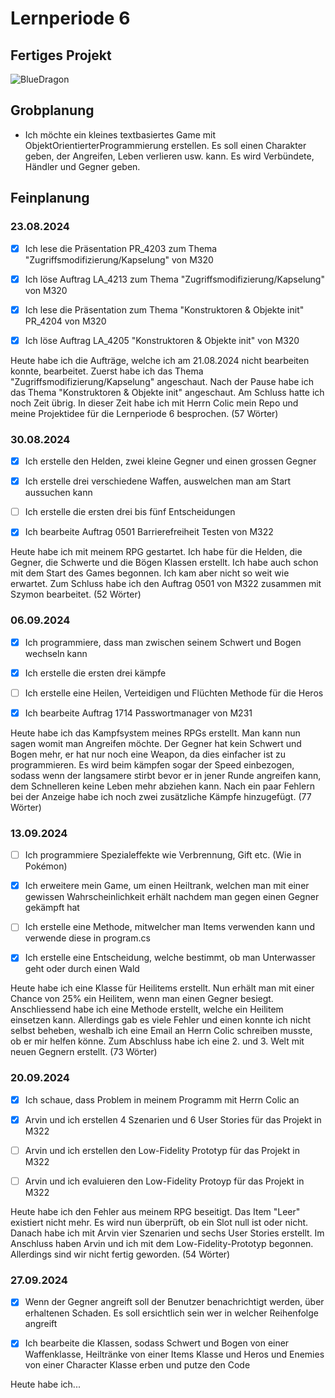 # Lernperiode 6

## Fertiges Projekt

![BlueDragon](https://github.com/user-attachments/assets/0c12a3bc-0512-4f07-a347-a88948345df4)

## Grobplanung

- Ich möchte ein kleines textbasiertes Game mit ObjektOrientierterProgrammierung erstellen. Es soll einen Charakter geben, der Angreifen, Leben verlieren usw. kann. Es wird Verbündete, Händler und Gegner geben.

## Feinplanung

### 23.08.2024

- [x] Ich lese die Präsentation PR_4203 zum Thema "Zugriffsmodifizierung/Kapselung" von M320

- [x] Ich löse Auftrag LA_4213 zum Thema "Zugriffsmodifizierung/Kapselung" von M320

- [x] Ich lese die Präsentation zum Thema "Konstruktoren & Objekte init" PR_4204 von M320

- [x] Ich löse Auftrag LA_4205 "Konstruktoren & Objekte init" von M320

Heute habe ich die Aufträge, welche ich am 21.08.2024 nicht bearbeiten konnte, bearbeitet. Zuerst habe ich das Thema "Zugriffsmodifizierung/Kapselung" angeschaut. Nach der Pause habe ich das Thema "Konstruktoren & Objekte init" angeschaut. Am Schluss hatte ich noch Zeit übrig. In dieser Zeit habe ich mit Herrn Colic mein Repo und meine Projektidee für die Lernperiode 6 besprochen. (57 Wörter)

### 30.08.2024

- [x] Ich erstelle den Helden, zwei kleine Gegner und einen grossen Gegner

- [x] Ich erstelle drei verschiedene Waffen, auswelchen man am Start aussuchen kann

- [ ] Ich erstelle die ersten drei bis fünf Entscheidungen

- [x] Ich bearbeite Auftrag 0501 Barrierefreiheit Testen von M322

Heute habe ich mit meinem RPG gestartet. Ich habe für die Helden, die Gegner, die Schwerte und die Bögen Klassen erstellt. Ich habe auch schon mit dem Start des Games begonnen. Ich kam aber nicht so weit wie erwartet. Zum Schluss habe ich den Auftrag 0501 von M322 zusammen mit Szymon bearbeitet. (52 Wörter)

### 06.09.2024

- [x] Ich programmiere, dass man zwischen seinem Schwert und Bogen wechseln kann

- [x] Ich erstelle die ersten drei kämpfe

- [ ] Ich erstelle eine Heilen, Verteidigen und Flüchten Methode für die Heros

- [x] Ich bearbeite Auftrag 1714 Passwortmanager von M231

Heute habe ich das Kampfsystem meines RPGs erstellt. Man kann nun sagen womit man Angreifen möchte. Der Gegner hat kein Schwert und Bogen mehr, er hat nur noch eine Weapon, da dies einfacher ist zu programmieren. Es wird beim kämpfen sogar der Speed einbezogen, sodass wenn der langsamere stirbt bevor er in jener Runde angreifen kann, dem Schnelleren keine Leben mehr abziehen kann. Nach ein paar Fehlern bei der Anzeige habe ich noch zwei zusätzliche Kämpfe hinzugefügt. (77 Wörter)

### 13.09.2024

- [ ] Ich programmiere Spezialeffekte wie Verbrennung, Gift etc. (Wie in Pokémon)

- [x] Ich erweitere mein Game, um einen Heiltrank, welchen man mit einer gewissen Wahrscheinlichkeit erhält nachdem man gegen einen Gegner gekämpft hat

- [ ] Ich erstelle eine Methode, mitwelcher man Items verwenden kann und verwende diese in program.cs

- [x] Ich erstelle eine Entscheidung, welche bestimmt, ob man Unterwasser geht oder durch einen Wald

Heute habe ich eine Klasse für Heilitems erstellt. Nun erhält man mit einer Chance von 25% ein Heilitem, wenn man einen Gegner besiegt. Anschliessend habe ich eine Methode erstellt, welche ein Heilitem einsetzen kann. Allerdings gab es viele Fehler und einen konnte ich nicht selbst beheben, weshalb ich eine Email an Herrn Colic schreiben musste, ob er mir helfen könne. Zum Abschluss habe ich eine 2. und 3. Welt mit neuen Gegnern erstellt. (73 Wörter)

### 20.09.2024

- [x] Ich schaue, dass Problem in meinem Programm mit Herrn Colic an

- [x] Arvin und ich erstellen 4 Szenarien und 6 User Stories für das Projekt in M322

- [ ] Arvin und ich erstellen den Low-Fidelity Prototyp für das Projekt in M322

- [ ] Arvin und ich evaluieren den Low-Fidelity Protoyp für das Projekt in M322

Heute habe ich den Fehler aus meinem RPG beseitigt. Das Item "Leer" existiert nicht mehr. Es wird nun überprüft, ob ein Slot null ist oder nicht. Danach habe ich mit Arvin vier Szenarien und sechs User Stories erstellt. Im Anschluss haben Arvin und ich mit dem Low-Fidelity-Prototyp begonnen. Allerdings sind wir nicht fertig geworden. (54 Wörter)

### 27.09.2024

- [x] Wenn der Gegner angreift soll der Benutzer benachrichtigt werden, über erhaltenen Schaden. Es soll ersichtlich sein wer in welcher Reihenfolge angreift

- [x] Ich bearbeite die Klassen, sodass Schwert und Bogen von einer Waffenklasse, Heiltränke von einer Items Klasse und Heros und Enemies von einer Character Klasse erben und putze den Code

Heute habe ich...
